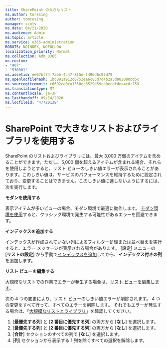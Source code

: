 ```yaml
---
title: SharePoint の大きなリスト
ms.author: toresing
author: tomresing
manager: scotv
ms.date: 04/21/2020
ms.audience: Admin
ms.topic: article
ms.service: o365-administration
ROBOTS: NOINDEX, NOFOLLOW
localization_priority: Normal
ms.collection: Adm_O365
ms.custom:
- "407"
- "530001"
ms.assetid: ee07bf74-7aeb-4c47-8f5d-f496d6c09d79
ms.openlocfilehash: 1bc891a912c6753ea6c85d7d4b2a5d802080bd5c
ms.sourcegitcommit: c6692ce0fa1358ec3529e59ca0ecdfdea4cdc759
ms.translationtype: MT
ms.contentlocale: ja-JP
ms.lasthandoff: 09/14/2020
ms.locfileid: "47720138"
---
```

# <a name="work-with-large-lists-and-libraries-in-sharepoint"></a>SharePoint で大きなリストおよびライブラリを使用する

SharePoint のリストおよびライブラリには、最大 3,000 万個のアイテムを含めることができます。ただし、5,000 個を超えるアイテムが含まれる場合、それらを使用しようとすると、リスト ビューのしきい値エラーが表示されることがあります。このしきい値は、サービスのパフォーマンスを維持するために設定されており、変更することはできません。このしきい値に達しないようにするには、次を実行します。

**モダンを使用する**

表示アイテムが多いビューの場合、モダン環境で最適に動作します。 [モダン環境を使用](https://support.office.com/article/66dac24b-4177-4775-bf50-3d267318caa9)すると、クラシック環境で発生する可能性があるエラーを回避できます。

**インデックスを追加する**

インデックスが作成されていない列によるフィルター処理または並べ替えを実行すると、エラー メッセージが表示される場合があります。 [設定] メニューの [**リストの設定**] から手動で[インデックスを追加](https://support.office.com/article/f3f00554-b7dc-44d1-a2ed-d477eac463b0)してから、**インデックス付きの列**を追加します。

**リスト ビューを編集する**

大規模なリストでの作業でエラーが発生する場合は、[リスト ビューを編集します](https://support.office.com/article/15916903-e79a-423f-b4e2-02d37e1ff372)。

次の 4 つの変更により、リスト ビューのしきい値エラーが削除されます。 4 つの変更をすべて行って、すべてのエラーを削除します。 それでもエラーが発生する場合は、「[大規模なリストとライブラリ](https://support.office.com/article/B8588DAE-9387-48C2-9248-C24122F07C59)」を確認してください。

1. [**最優先する列**] と [**2 番目に優先する列**] の両方から [**なし**] を選択します。
2. [**最優先する列**] と [**2 番目に優先する列**] の両方から [**なし**] を選択します。
3. [**合計**] セクションのすべての列で [**なし**] を選択します。
4. [**列**] セクションから表示する 1 列を除くすべての選択を解除します。


